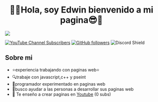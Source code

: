 <div align="center">
<h1 align="center">👋😎Hola, soy Edwin bienvenido a mi pagina😎👋</h1>
</div>
<img src="https://imgur.com/JUEVxEe.png">

[![YouTube Channel Subscribers](https://img.shields.io/badge/youtube?logo=youtube)](https://www.youtube.com/@EdwinMaximino)
[![GitHub followers](https://img.shields.io/github/followers/arisguimera?style=social)](https://github.com/EdwinAIRM)
![Discord Shield](https://discordapp.com/api/guilds/807719549075980308/widget.png?style=shield)

## Sobre mi

- ⭐experiencia trabajando con paginas web⭐
- 🔍trabaje con javascript,c++ y pseint
- 💯programador experimentado en paginas web
- 🔭busco ayudar a las personas a desarrollar sus paginas web
- 🎥 Te enseño a crear paginas en [Youtube](https://www.youtube.com/@EdwinMaximino) (0 subs)
<br>

</p>
